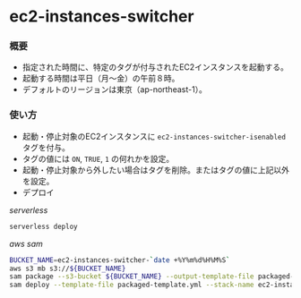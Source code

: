 # ec2-instances-switcher

### 概要

- 指定された時間に、特定のタグが付与されたEC2インスタンスを起動する。
- 起動する時間は平日（月～金）の午前８時。
- デフォルトのリージョンは東京（ap-northeast-1）。

### 使い方

- 起動・停止対象のEC2インスタンスに `ec2-instances-switcher-isenabled` タグを付与。
- タグの値には `ON`, `TRUE`, `1` の何れかを設定。
- 起動・停止対象から外したい場合はタグを削除。またはタグの値に上記以外を設定。
- デプロイ

*serverless*
```sh
serverless deploy
```

*aws sam*
```sh
BUCKET_NAME=ec2-instances-switcher-`date +%Y%m%d%H%M%S`
aws s3 mb s3://${BUCKET_NAME}
sam package --s3-bucket ${BUCKET_NAME} --output-template-file packaged-template.yml
sam deploy --template-file packaged-template.yml --stack-name ec2-instances-switcher --capabilities CAPABILITY_IAM
```
